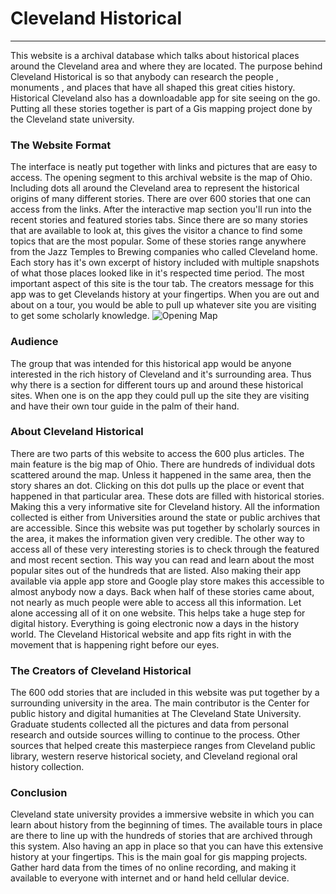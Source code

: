 # Cleveland Historical
***
This website is a archival database which talks about historical places around the Cleveland area  and  where  they are located. The  purpose behind Cleveland  Historical  is  so that anybody can research the people ,  monuments  ,  and  places that have  all shaped this  great cities history.  Historical  Cleveland  also  has  a downloadable app  for site  seeing  on  the go. Putting  all these stories together is  part  of a Gis mapping project done by the Cleveland  state university. 

### The  Website Format
The interface  is neatly put together with links and pictures that are  easy to access.  The opening segment  to this  archival website is  the map of Ohio. Including dots all around the Cleveland  area  to represent  the historical  origins  of many  different stories.  There  are  over 600 stories  that one can  access  from the links. After the  interactive  map section you'll  run into  the  recent  stories  and  featured  stories tabs.  Since  there  are  so many  stories  that  are  available  to  look  at,  this gives the  visitor a chance to find some topics  that are  the most popular.  Some of these stories range anywhere from  the Jazz Temples to Brewing  companies  who called  Cleveland home.  Each story has it's own excerpt  of history included  with  multiple  snapshots  of what those places looked like in it's  respected time period. The  most important aspect of this site is  the tour tab. The creators message for this app  was to get Clevelands history  at your fingertips. When you are out and  about on  a tour, you would be able to pull up  whatever site you are visiting  to get some scholarly knowledge.
![Opening Map](images/BryceB2.PNG "CLE Historical")

### Audience
The  group that  was intended for this historical  app would  be anyone interested  in the rich history of Cleveland  and  it's surrounding area. Thus why there is a section for  different  tours  up and  around these historical  sites. When  one  is on the app they  could  pull  up the  site  they  are visiting and have their own tour guide in the palm of  their  hand.

### About Cleveland Historical 
There are  two parts of this website to  access  the  600  plus  articles. The  main  feature  is  the  big  map of  Ohio.  There are hundreds of individual dots scattered around the map. Unless it  happened in the same  area, then the  story  shares an  dot.  Clicking  on this  dot  pulls up the place  or  event that happened in  that particular  area. These  dots  are  filled  with  historical stories.  Making this a  very informative site for  Cleveland history. All the information  collected is either from  Universities around  the state or public  archives that  are  accessible. Since this  website  was put together by scholarly sources in the  area,  it makes the  information  given  very credible. The other way to access all of these very interesting  stories is to check through the  featured and most recent section. This way you can read and learn about the most popular sites out of the hundreds that are listed. Also  making their  app  available  via apple app  store  and  Google  play store  makes this  accessible to almost anybody now a days. Back  when  half  of  these  stories came  about,  not nearly as  much people  were able to access all this information.  Let alone  accessing  all of it on one website. This helps  take a huge step  for digital history. Everything  is going electronic   now a days in the history world. The Cleveland  Historical  website and app fits right in with the movement that is happening right before our eyes. 

### The Creators of Cleveland Historical 
The 600 odd stories that are included in this website was put together by a surrounding university in the area. The main contributor is the Center for public history and digital humanities  at The Cleveland State University. Graduate students collected all the pictures and  data from personal research and outside sources willing to continue to the process.  Other sources that helped create this masterpiece ranges from Cleveland public library, western reserve historical society,  and  Cleveland regional  oral history collection. 

### Conclusion
Cleveland state university provides a immersive website in  which  you  can  learn about history from the beginning  of times.  The available tours in place are there to line  up with the hundreds of stories that are archived through this  system.  Also having an app in place so that you can have this extensive history at  your fingertips.  This is the main goal for gis mapping  projects. Gather hard data from the times of no online recording, and making it  available  to  everyone with  internet and  or hand held cellular device.
